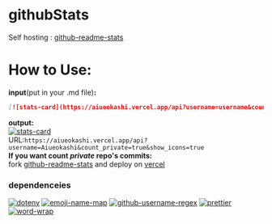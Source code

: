 # githubStats
Self hosting : [github-readme-stats](https://github.com/anuraghazra/github-readme-stats)

# How to Use:

**input**(put in your .md file)**:**
```md
[![stats-card](https://aiueokashi.vercel.app/api?username=username&count_private=true&show_icons=true&icon_color=00ff00&bg_color=00ff00&title_color=00ff00&text_color=00ff00&custom_title=custom-title)](https://github.com/Aiueokashi/githubStats)
```
**output:**<br>
[![stats-card](https://aiueokashi.vercel.app/api?username=Aiueokashi&count_private=true&show_icons=true)](https://github.com/Aiueokashi/githubStats)<br>
URL:`https://aiueokashi.vercel.app/api?username=Aiueokashi&count_private=true&show_icons=true`<br>
**If you want count *private* repo's commits:**<br>
fork [github-readme-stats](https://github.com/anuraghazra/github-readme-stats) and deploy on [vercel](vercel.com)

### dependenceies
[![dotenv](https://img.shields.io/badge/dynamic/json?url=https://raw.githubusercontent.com/Aiueokashi/githubstats/master/package.json&label=dotenv&query=$['dependencies']['dotenv']&color=orange&logo=npm)](https://www.npmjs.com/package/dotenv)
[![emoji-name-map](https://img.shields.io/badge/dynamic/json?url=https://raw.githubusercontent.com/Aiueokashi/githubstats/master/package.json&label=emoji-name-map&query=$['dependencies']['emoji-name-map']&color=orange&logo=npm)](https://www.npmjs.com/package/emoji-name-map)
[![github-username-regex](https://img.shields.io/badge/dynamic/json?url=https://raw.githubusercontent.com/Aiueokashi/githubstats/master/package.json&label=github-username-regex&query=$['dependencies']['github-username-regex']&color=orange&logo=npm)](https://www.npmjs.com/package/github-username-regex)
[![prettier](https://img.shields.io/badge/dynamic/json?url=https://raw.githubusercontent.com/Aiueokashi/githubstats/master/package.json&label=prettier&query=$['dependencies']['prettier']&color=orange&logo=npm)](https://www.npmjs.com/package/prettier)
[![word-wrap](https://img.shields.io/badge/dynamic/json?url=https://raw.githubusercontent.com/Aiueokashi/githubstats/master/package.json&label=word-wrap&query=$['dependencies']['word-wrap']&color=orange&logo=npm)](https://www.npmjs.com/package/word-wrap)

